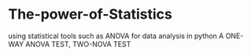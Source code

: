 # The-power-of-Statistics
using statistical tools such as ANOVA for data analysis in python
A ONE-WAY ANOVA TEST, TWO-NOVA TEST
